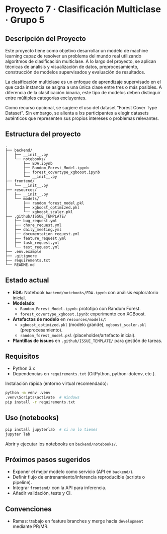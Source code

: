 # Proyecto 7 · Clasificación Multiclase · Grupo 5

## Descripción del Proyecto

Este proyecto tiene como objetivo desarrollar un modelo de machine learning capaz de resolver un problema del mundo real utilizando algoritmos de clasificación multiclase. A lo largo del proyecto, se aplican técnicas de análisis y visualización de datos, preprocesamiento, construcción de modelos supervisados y evaluación de resultados.

La clasificación multiclase es un enfoque de aprendizaje supervisado en el que cada instancia se asigna a una única clase entre tres o más posibles. A diferencia de la clasificación binaria, este tipo de modelos deben distinguir entre múltiples categorías excluyentes.

Como recurso opcional, se sugiere el uso del dataset "Forest Cover Type Dataset". Sin embargo, se alienta a lxs participantes a elegir datasets auténticos que representen sus propios intereses o problemas relevantes.


## Estructura del proyecto
```
.
├── backend/
│   ├── __init__.py
│   └── notebooks/
│       ├── EDA.ipynb
│       ├── Random_Forest_Model.ipynb
│       ├── forest_covertype_xgboost.ipynb
│       └── __init__.py
├── frontend/
│   └── __init__.py
├── resources/
│   ├── __init__.py
│   └── models/
│       ├── random_forest_model.pkl
│       ├── xgboost_optimized.pkl
│       └── xgboost_scaler.pkl
├── .github/ISSUE_TEMPLATE/
│   ├── bug_request.yml
│   ├── chore_request.yml
│   ├── daily_meeting.yml
│   ├── documentation_request.yml
│   ├── feature_request.yml
│   ├── task_request.yml
│   └── test_request.yml
├── .env.example
├── .gitignore
├── requirements.txt
└── README.md
```

## Estado actual
- **EDA**: Notebook `backend/notebooks/EDA.ipynb` con análisis exploratorio inicial.
- **Modelado**:
  - `Random_Forest_Model.ipynb`: prototipo con Random Forest.
  - `forest_covertype_xgboost.ipynb`: experimento con XGBoost.
- **Artefactos de modelo** en `resources/models/`:
  - `xgboost_optimized.pkl` (modelo grande), `xgboost_scaler.pkl` (preprocesamiento).
  - `random_forest_model.pkl` (placeholder/artefacto inicial).
- **Plantillas de issues** en `.github/ISSUE_TEMPLATE/` para gestión de tareas.

## Requisitos
- Python 3.x
- Dependencias en `requirements.txt` (GitPython, python-dotenv, etc.).

Instalación rápida (entorno virtual recomendado):
```bash
python -m venv .venv
.venv\Scripts\activate  # Windows
pip install -r requirements.txt
```

## Uso (notebooks)
```bash
pip install jupyterlab  # si no lo tienes
jupyter lab
```
Abrir y ejecutar los notebooks en `backend/notebooks/`.

## Próximos pasos sugeridos
- Exponer el mejor modelo como servicio (API en `backend/`).
- Definir flujo de entrenamiento/inferencia reproducible (scripts o pipeline).
- Integrar `frontend/` con la API para inferencia.
- Añadir validación, tests y CI.


## Convenciones
- Ramas: trabajo en feature branches y merge hacia `development` mediante PR/MR.